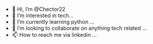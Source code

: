 - 👋 Hi, I’m @Chector22
- 👀 I’m interested in tech...
- 🌱 I’m currently learning python ...
- 💞️ I’m looking to collaborate on anything tech related ...
- 📫 How to reach me via linkedin ...

<!---
Chector22/Chector22 is a ✨ special ✨ repository because its `README.md` (this file) appears on your GitHub profile.
You can click the Preview link to take a look at your changes.
--->

